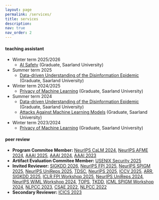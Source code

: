 ```yaml
---
layout: page
permalink: /services/
title: services
description:
nav: true
nav_order: 2
---
```


#### teaching assistant

- Winter term 2025/2026
  - [AI Safety](https://cms.cispa.saarland/ais25/) (Graduate, Saarland University)
- Summer term 2025
  - [Data-driven Understanding of the Disinformation Epidemic](https://cms.cispa.saarland/dude25/) (Graduate, Saarland University)
- Winter term 2024/2025
  - [Privacy of Machine Learning](https://cms.cispa.saarland/pml2425/) (Graduate, Saarland University)
- Summer term 2024
  - [Data-driven Understanding of the Disinformation Epidemic](https://cms.cispa.saarland/dude2024/) (Graduate, Saarland University)
  - [Attacks Against Machine Learning Models](https://cms.cispa.saarland/amlm2024/) (Graduate, Saarland University)
- Winter term 2023/2024
  - [Privacy of Machine Learning](https://cms.cispa.saarland/pml2324/) (Graduate, Saarland University)

#### peer review

- **Program Commitee Member:** [NeurIPS CaLM 2024](https://calm-workshop-2024.github.io/), [NeurIPS AFME 2024](https://www.afciworkshop.org/), [AAAI 2025](https://aaai.org/conference/aaai/aaai-25/), [AAAI 2024](https://aaai.org/Conferences/AAAI-24/), [AAAI 2023](https://aaai.org/Conferences/AAAI-23/)
- **Artifact Evaluation Commitee Member:** [USENIX Security 2025](https://www.usenix.org/conference/usenixsecurity25/call-for-artifacts)
- **Invited Reviewer:** [SIGKDD 2026](https://kdd2026.kdd.org/), [NeurIPS FPI 2025](https://fpineurips.framer.website/), [NeurIPS SPIGM 2025](https://spigmworkshopv3.github.io/), [NeurIPS UniReps 2025](https://unireps.org/2025/call-for-papers), [TDSC](https://ieeexplore.ieee.org/xpl/RecentIssue.jsp?punumber=8858), [NeurIPS 2025](https://neurips.cc/Conferences/2025), [ICCV 2025](https://iccv.thecvf.com/), [ARR](https://aclrollingreview.org/), [SIGKDD 2025](https://kdd2025.kdd.org/), [ICLR FPI Workshop 2025](https://sites.google.com/view/fpiworkshop/about), [NeurIPS UniReps 2024](https://unireps.org/2024/), [NeurIPS WiML Workshop 2024](https://sites.google.com/wimlworkshop.org/wiml-2024), [TOPS](https://dl.acm.org/journal/tops), [TKDD](https://dl.acm.org/journal/tkdd), [ICML SPIGM Workshop 2024](https://spigmworkshop2024.github.io/), [NLPCC 2023](http://tcci.ccf.org.cn/conference/2023/), [CSAE 2022](http://www.csaeconf.org/), [NLPCC 2022](http://tcci.ccf.org.cn/conference/2022/)
- **Secondary Reviewer:** [ICICS 2023](https://icics23.nankai.edu.cn/)
